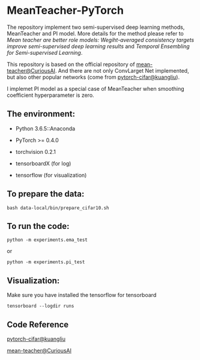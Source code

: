 # MeanTeacher-PyTorch
The repository implement two semi-supervised deep learning methods, MeanTeacher and PI model. More details for the method please refer to *Mean teacher are better role models: Wegiht-averaged consistency targets improve semi-supervised deep learning results* and *Temporal Ensembling for Semi-supervised Learning*.

This repository is based on the official repository of [mean-teacher@CuriousAI](https://github.com/CuriousAI/mean-teacher). And there are not only ConvLarget Net implemented, but also other popular networks (come from [pytorch-cifar@kuangliu](https://github.com/kuangliu/pytorch-cifar)).

I implemet PI model as a special case of MeanTeacher when smoothing coefficient hyperparameter is zero.

## The environment:

- Python 3.6.5::Anaconda

- PyTorch >= 0.4.0

- torchvision 0.2.1

- tensorboardX (for log)

- tensorflow (for visualization)

## To prepare the data:
```shell
bash data-local/bin/prepare_cifar10.sh
```

## To run the code:
```shell
python -m experiments.ema_test
```
or
```shell
python -m experiments.pi_test
```

## Visualization:

Make sure you have installed the tensorflow for tensorboard
```shell
tensorboard --logdir runs
```

## Code Reference

[pytorch-cifar@kuangliu](https://github.com/kuangliu/pytorch-cifar)

[mean-teacher@CuriousAI](https://github.com/CuriousAI/mean-teacher)
